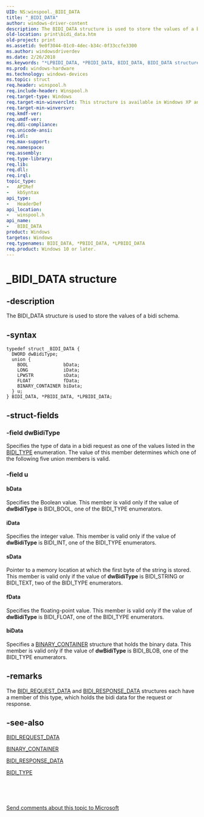 ```yaml
---
UID: NS:winspool._BIDI_DATA
title: "_BIDI_DATA"
author: windows-driver-content
description: The BIDI_DATA structure is used to store the values of a bidi schema.
old-location: print\bidi_data.htm
old-project: print
ms.assetid: 9e0f3044-01c0-4dec-b34c-0f33ccfe3300
ms.author: windowsdriverdev
ms.date: 2/26/2018
ms.keywords: "*LPBIDI_DATA, *PBIDI_DATA, BIDI_DATA, BIDI_DATA structure [Print Devices], LPBIDI_DATA, LPBIDI_DATA structure pointer [Print Devices], PBIDI_DATA, PBIDI_DATA structure pointer [Print Devices], _BIDI_DATA, print.bidi_data, spoolfnc_6e6c0bc2-88f6-43ab-8183-42ee1a91e593.xml, winspool/BIDI_DATA, winspool/LPBIDI_DATA, winspool/PBIDI_DATA"
ms.prod: windows-hardware
ms.technology: windows-devices
ms.topic: struct
req.header: winspool.h
req.include-header: Winspool.h
req.target-type: Windows
req.target-min-winverclnt: This structure is available in Windows XP and later.
req.target-min-winversvr: 
req.kmdf-ver: 
req.umdf-ver: 
req.ddi-compliance: 
req.unicode-ansi: 
req.idl: 
req.max-support: 
req.namespace: 
req.assembly: 
req.type-library: 
req.lib: 
req.dll: 
req.irql: 
topic_type:
-	APIRef
-	kbSyntax
api_type:
-	HeaderDef
api_location:
-	winspool.h
api_name:
-	BIDI_DATA
product: Windows
targetos: Windows
req.typenames: BIDI_DATA, *PBIDI_DATA, *LPBIDI_DATA
req.product: Windows 10 or later.
---
```


# _BIDI_DATA structure


## -description


The BIDI_DATA structure is used to store the values of a bidi schema.


## -syntax


````
typedef struct _BIDI_DATA {
  DWORD dwBidiType;
  union {
    BOOL             bData;
    LONG             iData;
    LPWSTR           sData;
    FLOAT            fData;
    BINARY_CONTAINER biData;
  } u;
} BIDI_DATA, *PBIDI_DATA, *LPBIDI_DATA;
````


## -struct-fields




### -field dwBidiType

Specifies the type of data in a bidi request as one of the values listed in the <a href="..\winspool\ne-winspool-bidi_type.md">BIDI_TYPE</a> enumeration. The value of this member determines which one of the following five union members is valid.


### -field u



#### bData

Specifies the Boolean value. This member is valid only if the value of <b>dwBidiType</b> is BIDI_BOOL, one of the BIDI_TYPE enumerators.



#### iData

Specifies the integer value. This member is valid only if the value of <b>dwBidiType</b> is BIDI_INT, one of the BIDI_TYPE enumerators.



#### sData

Pointer to a memory location at which the first byte of the string is stored. This member is valid only if the value of <b>dwBidiType</b> is BIDI_STRING or BIDI_TEXT, two of the BIDI_TYPE enumerators.



#### fData

Specifies the floating-point value. This member is valid only if the value of <b>dwBidiType</b> is BIDI_FLOAT, one of the BIDI_TYPE enumerators.



#### biData

Specifies a <a href="..\winspool\ns-winspool-_binary_container.md">BINARY_CONTAINER</a> structure that holds the binary data. This member is valid only if the value of <b>dwBidiType</b> is BIDI_BLOB, one of the BIDI_TYPE enumerators.


## -remarks



The <a href="..\winspool\ns-winspool-_bidi_request_data.md">BIDI_REQUEST_DATA</a> and <a href="..\winspool\ns-winspool-_bidi_response_data.md">BIDI_RESPONSE_DATA</a> structures each have a member of this type, which holds the bidi data for the request or response.




## -see-also

<a href="..\winspool\ns-winspool-_bidi_request_data.md">BIDI_REQUEST_DATA</a>



<a href="..\winspool\ns-winspool-_binary_container.md">BINARY_CONTAINER</a>



<a href="..\winspool\ns-winspool-_bidi_response_data.md">BIDI_RESPONSE_DATA</a>



<a href="..\winspool\ne-winspool-bidi_type.md">BIDI_TYPE</a>



 

 

<a href="mailto:wsddocfb@microsoft.com?subject=Documentation%20feedback [print\print]:%20BIDI_DATA structure%20 RELEASE:%20(2/26/2018)&amp;body=%0A%0APRIVACY STATEMENT%0A%0AWe use your feedback to improve the documentation. We don't use your email address for any other purpose, and we'll remove your email address from our system after the issue that you're reporting is fixed. While we're working to fix this issue, we might send you an email message to ask for more info. Later, we might also send you an email message to let you know that we've addressed your feedback.%0A%0AFor more info about Microsoft's privacy policy, see http://privacy.microsoft.com/en-us/default.aspx." title="Send comments about this topic to Microsoft">Send comments about this topic to Microsoft</a>


